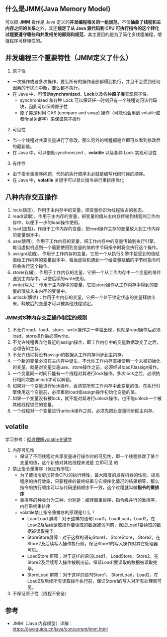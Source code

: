 ## 什么是JMM(Java Memory Model)
可以把 **JMM** 看作是 Java 定义的**并发编程相关的一组规范**，不仅**抽象了线程和主内存之间的关系**之外，其还**规定了从 Java 源代码到 CPU 可执行指令的这个转化过程要遵守哪些和并发相关的原则和规范**，其主要目的是为了简化多线程编程，增强程序可移植性的。
## 并发编程三个重要特性（JMM定义了什么）
1. 原子性
  - 一次操作或者多次操作，要么所有的操作全部都得到执行，并且不会受到任何因素的干扰而中断，要么都不执行。
  - 在 Java 中，可借助**synchronized**、**Lock**以及各种**原子类**实现原子性。  
    * synchronized 和各种 Lock 可以保证任一时刻只有一个线程访问该代码块，因此可以保障原子性
    * 原子类是利用 CAS (compare and swap) 操作（可能也会用到 volatile或者final关键字）来保证原子操作
2. 可见性
  - 当一个线程对共享变量进行了修改，那么另外的线程都是立即可以看到修改后的最新值。
  - 在 Java 中，可以借助synchronized 、**volatile** 以及各种 Lock 实现可见性
3. 有序性
  - 由于指令重排序问题，代码的执行顺序未必就是编写代码时候的顺序。
  - 在 Java 中，**volatile** 关键字可以禁止指令进行重排序优化
## 八种内存交互操作
1. lock(锁定)，作用于主内存中的变量，把变量标识为线程独占的状态。
2. read(读取)，作用于主内存的变量，把变量的值从主内存传输到线程的工作内存中，以便下一步的load操作使用。
3. load(加载)，作用于工作内存的变量，把read操作主存的变量放入到工作内存的变量副本中。
4. use(使用)，作用于工作内存的变量，把工作内存中的变量传输到执行引擎，每当虚拟机遇到一个需要使用到变量的值的字节码指令时将会执行这个操作。
5. assign(赋值)，作用于工作内存的变量，它把一个从执行引擎中接受到的值赋值给工作内存的变量副本中，每当虚拟机遇到一个给变量赋值的字节码指令时将会执行这个操作。
6. store(存储)，作用于工作内存的变量，它把一个从工作内存中一个变量的值传送到主内存中，以便后续的write使用。
7. write(写入)：作用于主内存中的变量，它把store操作从工作内存中得到的变量的值放入主内存的变量中。
8. unlock(解锁)：作用于主内存的变量，它把一个处于锁定状态的变量释放出来，释放后的变量才可以被其他线程锁定。
### JMM对8种内存交互操作制定的规则
1. 不允许read、load、store、write操作之一单独出现，也就是read操作后必须load，store操作后必须write。
2. 不允许线程丢弃他最近的assign操作，即工作内存中的变量数据改变了之后，必须告知主存。
3. 不允许线程将没有assign的数据从工作内存同步到主内存。
4. 一个新的变量必须在主内存中诞生，不允许工作内存直接使用一个未被初始化的变量。就是对变量实施use、store操作之前，必须经过load和assign操作。
5. 一个变量同一时间只能有一个线程对其进行lock操作。多次lock之后，必须执行相同次数unlock才可以解锁。
6. 如果对一个变量进行lock操作，会清空所有工作内存中此变量的值。在执行引擎使用这个变量前，必须重新load或assign操作初始化变量的值。
7. 如果一个变量没有被lock，就不能对其进行unlock操作。也不能unlock一个被其他线程锁住的变量。
8. 一个线程对一个变量进行unlock操作之前，必须先把此变量同步回主内存。

## volatile
学习参考：[彻底理解volatile关键字](https://www.cnblogs.com/wangwudi/p/12303772.html)
1. 内存可见性
    - 保证了不同线程对共享变量进行操作时的可见性，即一个线程修改了某个变量的值，这个新值对其他线程来说是 立即可见 的
2. 禁止指令重排序（保证有序性）
    - 为了使指令更加符合CPU的执行特性，最大限度的发挥机器的性能，提高程序的执行效率，只要程序的最终结果与它顺序化情况的结果相等，那么指令的执行顺序可以与代码逻辑顺序不一致，这个过程就叫做**指令的重排序**
    - 重排序的种类分为三种，分别是：编译器重排序，指令级并行的重排序，内存系统重排序
    - volatile禁止指令重排序的原理是什么？
      - LoadLoad 屏障：对于这样的语句Load1，LoadLoad，Load2。在Load2及后续读取操作要读取的数据被访问前，保证Load1要读取的数据被读取完毕。
      - StoreStore屏障：对于这样的语句Store1， StoreStore， Store2，在Store2及后续写入操作执行前，保证Store1的写入操作对其它处理器可见。
      - LoadStore 屏障：对于这样的语句Load1， LoadStore，Store2，在Store2及后续写入操作被刷出前，保证Load1要读取的数据被读取完毕。
      - StoreLoad 屏障：对于这样的语句Store1， StoreLoad，Load2，在Load2及后续所有读取操作执行前，保证Store1的写入对所有处理器可见。
3. 不保证原子性（线程不安全）

## 参考
* JMM（Java 内存模型）详解：https://javaguide.cn/java/concurrent/jmm.html
